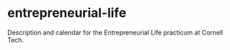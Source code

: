entrepreneurial-life
====================

Description and calendar for the Entrepreneurial Life practicum at Cornell Tech.
